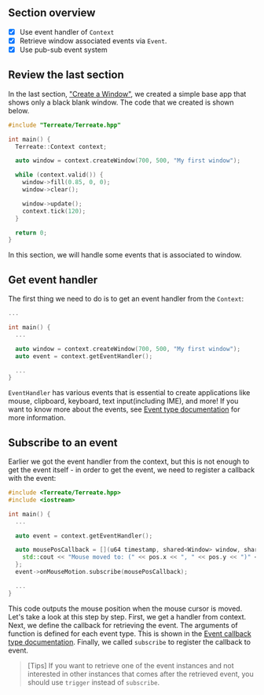 ## Section overview
- [x] Use event handler of `Context`
- [x] Retrieve window associated events via `Event`.
- [x] Use pub-sub event system

## Review the last section
In the last section, ["Create a Window"](./window.md), we created a simple base app that shows only a black blank window. The code that we created is shown below. 
```cpp
#include "Terreate/Terreate.hpp"

int main() {
  Terreate::Context context;

  auto window = context.createWindow(700, 500, "My first window");

  while (context.valid()) {
    window->fill(0.85, 0, 0);
    window->clear();

    window->update();
    context.tick(120);
  }

  return 0;
}
```
In this section, we will handle some events that is associated to window. 

## Get event handler
The first thing we need to do is to get an event handler from the `Context`:
```cpp
...

int main() {
  ...

  auto window = context.createWindow(700, 500, "My first window");
  auto event = context.getEventHandler();

  ...
}
```
`EventHandler` has various events that is essential to create applications like mouse, clipboard, keyboard, text input(including IME), and more! If you want to know more about the events, see [Event type documentation](../../docs/event/type.md) for more information.

## Subscribe to an event
Earlier we got the event handler from the context, but this is not enough to get the event itself - in order to get the event, we need to register a callback with the event:
```cpp
#include <Terreate/Terreate.hpp>
#include <iostream>

int main() {
  ...

  auto event = context.getEventHandler();

  auto mousePosCallback = [](u64 timestamp, shared<Window> window, shared<Mouse> mouse, vec2 const &pos, vec2 const &rel) {
    std::cout << "Mouse moved to: (" << pos.x << ", " << pos.y << ")" << std::endl;
  };
  event->onMouseMotion.subscribe(mousePosCallback);

  ...
}
```
This code outputs the mouse position when the mouse cursor is moved. Let's take a look at this step by step. First, we get a handler from context. Next, we define the callback for retrieving the event. The arguments of function is defined for each event type. This is shown in the [Event callback type documentation](../../docs/event/callback.md).
Finally, we called `subscribe` to register the callback to event.
> [Tips]
> If you want to retrieve one of the event instances and not interested in other instances that comes after the retrieved event, you should use `trigger` instead of `subscribe`.
